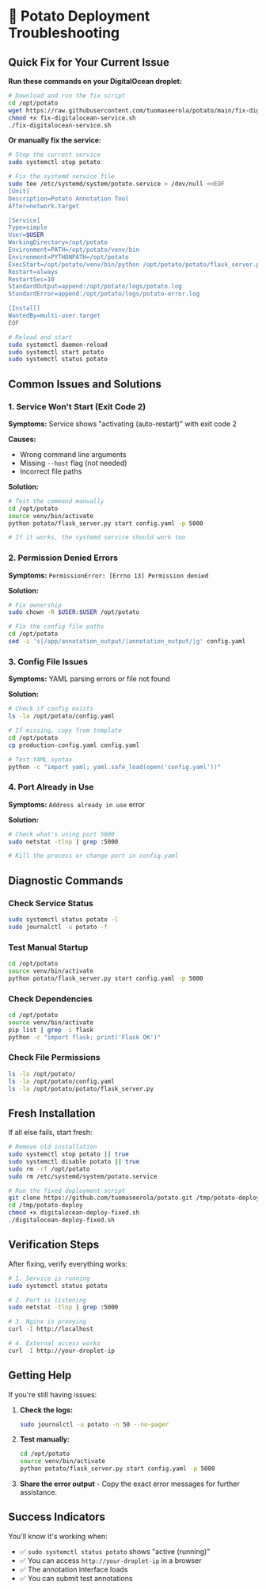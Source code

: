 # 🔧 Potato Deployment Troubleshooting

## Quick Fix for Your Current Issue

**Run these commands on your DigitalOcean droplet:**

```bash
# Download and run the fix script
cd /opt/potato
wget https://raw.githubusercontent.com/tuomaseerola/potato/main/fix-digitalocean-service.sh
chmod +x fix-digitalocean-service.sh
./fix-digitalocean-service.sh
```

**Or manually fix the service:**

```bash
# Stop the current service
sudo systemctl stop potato

# Fix the systemd service file
sudo tee /etc/systemd/system/potato.service > /dev/null <<EOF
[Unit]
Description=Potato Annotation Tool
After=network.target

[Service]
Type=simple
User=$USER
WorkingDirectory=/opt/potato
Environment=PATH=/opt/potato/venv/bin
Environment=PYTHONPATH=/opt/potato
ExecStart=/opt/potato/venv/bin/python /opt/potato/potato/flask_server.py start /opt/potato/config.yaml -p 5000
Restart=always
RestartSec=10
StandardOutput=append:/opt/potato/logs/potato.log
StandardError=append:/opt/potato/logs/potato-error.log

[Install]
WantedBy=multi-user.target
EOF

# Reload and start
sudo systemctl daemon-reload
sudo systemctl start potato
sudo systemctl status potato
```

## Common Issues and Solutions

### 1. Service Won't Start (Exit Code 2)

**Symptoms:** Service shows "activating (auto-restart)" with exit code 2

**Causes:**
- Wrong command line arguments
- Missing `--host` flag (not needed)
- Incorrect file paths

**Solution:**
```bash
# Test the command manually
cd /opt/potato
source venv/bin/activate
python potato/flask_server.py start config.yaml -p 5000

# If it works, the systemd service should work too
```

### 2. Permission Denied Errors

**Symptoms:** `PermissionError: [Errno 13] Permission denied`

**Solution:**
```bash
# Fix ownership
sudo chown -R $USER:$USER /opt/potato

# Fix the config file paths
cd /opt/potato
sed -i 's|/app/annotation_output/|annotation_output/|g' config.yaml
```

### 3. Config File Issues

**Symptoms:** YAML parsing errors or file not found

**Solution:**
```bash
# Check if config exists
ls -la /opt/potato/config.yaml

# If missing, copy from template
cd /opt/potato
cp production-config.yaml config.yaml

# Test YAML syntax
python -c "import yaml; yaml.safe_load(open('config.yaml'))"
```

### 4. Port Already in Use

**Symptoms:** `Address already in use` error

**Solution:**
```bash
# Check what's using port 5000
sudo netstat -tlnp | grep :5000

# Kill the process or change port in config.yaml
```

## Diagnostic Commands

### Check Service Status
```bash
sudo systemctl status potato -l
sudo journalctl -u potato -f
```

### Test Manual Startup
```bash
cd /opt/potato
source venv/bin/activate
python potato/flask_server.py start config.yaml -p 5000
```

### Check Dependencies
```bash
cd /opt/potato
source venv/bin/activate
pip list | grep -i flask
python -c "import flask; print('Flask OK')"
```

### Check File Permissions
```bash
ls -la /opt/potato/
ls -la /opt/potato/config.yaml
ls -la /opt/potato/potato/flask_server.py
```

## Fresh Installation

If all else fails, start fresh:

```bash
# Remove old installation
sudo systemctl stop potato || true
sudo systemctl disable potato || true
sudo rm -rf /opt/potato
sudo rm /etc/systemd/system/potato.service

# Run the fixed deployment script
git clone https://github.com/tuomaseerola/potato.git /tmp/potato-deploy
cd /tmp/potato-deploy
chmod +x digitalocean-deploy-fixed.sh
./digitalocean-deploy-fixed.sh
```

## Verification Steps

After fixing, verify everything works:

```bash
# 1. Service is running
sudo systemctl status potato

# 2. Port is listening
sudo netstat -tlnp | grep :5000

# 3. Nginx is proxying
curl -I http://localhost

# 4. External access works
curl -I http://your-droplet-ip
```

## Getting Help

If you're still having issues:

1. **Check the logs:**
   ```bash
   sudo journalctl -u potato -n 50 --no-pager
   ```

2. **Test manually:**
   ```bash
   cd /opt/potato
   source venv/bin/activate
   python potato/flask_server.py start config.yaml -p 5000
   ```

3. **Share the error output** - Copy the exact error messages for further assistance.

## Success Indicators

You'll know it's working when:
- ✅ `sudo systemctl status potato` shows "active (running)"
- ✅ You can access `http://your-droplet-ip` in a browser
- ✅ The annotation interface loads
- ✅ You can submit test annotations